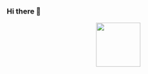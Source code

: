 ### Hi there 👋

<div id="header" align="center">
  <img src="https://media0.giphy.com/media/jRf5fsn8G6YaogAWxn/giphy.gif?cid=6c09b9525076a4f5ff10003aae842a367eca34ff4f70498f&rid=giphy.gif&ct=s&ct=s" width="100"/>
</div>

<!--
**jamilu-jibrilla/jamilu-jibrilla** is a ✨ _special_ ✨ repository because its `README.md` (this file) appears on your GitHub profile.

Here are some ideas to get you started:

- 🔭 I’m currently working on ...
- 🌱 I’m currently learning ...
- 👯 I’m looking to collaborate on ...
- 🤔 I’m looking for help with ...
- 💬 Ask me about ...
- 📫 How to reach me: ...
- 😄 Pronouns: ...
- ⚡ Fun fact: ...
-->
